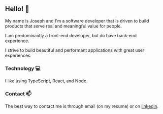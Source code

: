 ## Hello! 👋

My name is Joseph and I'm a software developer that is driven to build products that serve real and meaningful value for people.

I am predominantly a front-end developer, but do have back-end experience.

I strive to build beautiful and performant applications with great user experiences.

### Technology 💻

I like using TypeScript, React, and Node.

### Contact 📫

The best way to contact me is through email (on my resume) or on [linkedin](https://www.linkedin.com/in/josephpark1/).
